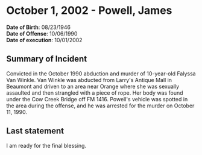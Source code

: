 # October 1, 2002 - Powell, James

**Date of Birth**: 08/23/1946<br/>
**Date of Offense**: 10/06/1990<br/>
**Date of execution**: 10/01/2002<br/>

## Summary of Incident
Convicted in the October 1990 abduction and murder of 10-year-old Falyssa Van Winkle. Van Winkle was abducted from Larry's Antique Mall in Beaumont and driven to an area near Orange where she was sexually assaulted and then strangled with a piece of rope. Her body was found under the Cow Creek Bridge off FM 1416. Powell's vehicle was spotted in the area during the offense, and he was arrested for the murder on October 11, 1990.

## Last statement
I am ready for the final blessing.